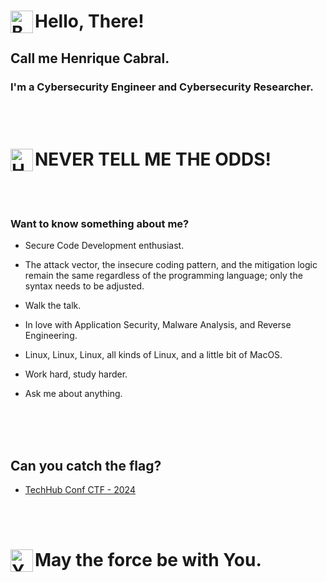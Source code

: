 # Hello, There!<img align="left" alt="Ben" width="36px" src="https://cdn4.iconfinder.com/data/icons/famous-characters-add-on-vol-1-flat/48/Famous_Character_-_Add_On_1-46-512.png" />
## Call me Henrique Cabral.
### I'm a Cybersecurity Engineer and Cybersecurity Researcher.


<br/>
<br/>

# NEVER TELL ME THE ODDS!<img align="left" alt="Han" width="36px" src="https://cdn4.iconfinder.com/data/icons/famous-characters-add-on-vol-1-flat/48/Famous_Character_-_Add_On_1-45-512.png" />

<br/>
<br/>

### Want to know something about me? 

- Secure Code Development enthusiast.

- The attack vector, the insecure coding pattern, and the mitigation logic remain the same regardless of the programming language; only the syntax needs to be adjusted.

- Walk the talk.

- In love with Application Security, Malware Analysis, and Reverse Engineering.

- Linux, Linux, Linux, all kinds of Linux, and a little bit of MacOS.

- Work hard, study harder.
  


- Ask me about anything.
</br>


<br/>
<br/>

## Can you catch the flag?
- <a href="https://nexus-guardians.vercel.app"> TechHub Conf CTF - 2024 </a>
<br/>
<br/>

# May the force be with You. <img align="left" alt="Yoda" width="36px" src="https://cdn0.iconfinder.com/data/icons/famous-character-vol-1-colored/48/JD-37-512.png" />

